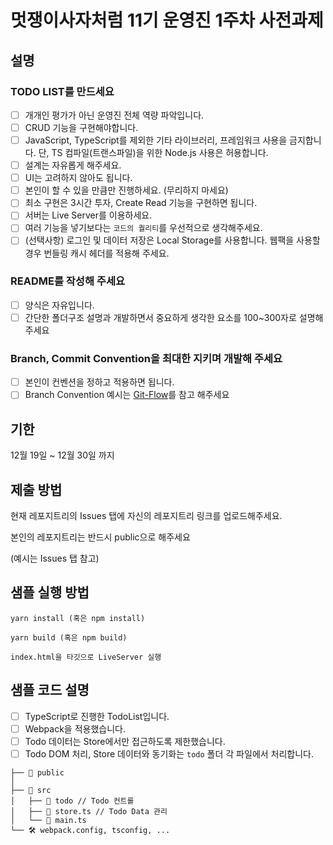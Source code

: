 # 멋쟁이사자처럼 11기 운영진 1주차 사전과제

## 설명

### TODO LIST를 만드세요

- [ ] 개개인 평가가 아닌 운영진 전체 역량 파악입니다.
- [ ] CRUD 기능을 구현해야합니다.
- [ ] JavaScript, TypeScript를 제외한 기타 라이브러리, 프레임워크 사용을 금지합니다. 단, TS 컴파일(트랜스파일)을 위한 Node.js 사용은 허용합니다.
- [ ] 설계는 자유롭게 해주세요.
- [ ] UI는 고려하지 않아도 됩니다.
- [ ] 본인이 할 수 있을 만큼만 진행하세요. (무리하지 마세요)
- [ ] 최소 구현은 3시간 투자, Create Read 기능을 구현하면 됩니다.
- [ ] 서버는 Live Server를 이용하세요.
- [ ] 여러 기능을 넣기보다는 `코드의 퀄리티`를 우선적으로 생각해주세요.
- [ ] (선택사항) 로그인 및 데이터 저장은 Local Storage를 사용합니다. 웹팩을 사용할 경우 번들링 캐시 헤더를 적용해 주세요.

### README를 작성해 주세요

- [ ] 양식은 자유입니다.
- [ ] 간단한 폴더구조 설명과 개발하면서 중요하게 생각한 요소를 100~300자로 설명해주세요

### Branch, Commit Convention을 최대한 지키며 개발해 주세요

- [ ] 본인이 컨벤션을 정하고 적용하면 됩니다.
- [ ] Branch Convention 예시는 [Git-Flow](https://techblog.woowahan.com/2553/)를 참고 해주세요

## 기한

12월 19일 ~ 12월 30일 까지

## 제출 방법

현재 레포지트리의 Issues 탭에 자신의 레포지트리 링크를 업로드해주세요.

본인의 레포지트리는 반드시 public으로 해주세요

(예시는 Issues 탭 참고)

## 샘플 실행 방법

```
yarn install (혹은 npm install)

yarn build (혹은 npm build)

index.html을 타깃으로 LiveServer 실행
```

## 샘플 코드 설명
- [ ] TypeScript로 진행한 TodoList입니다.
- [ ] Webpack을 적용했습니다.
- [ ] Todo 데이터는 Store에서만 접근하도록 제한했습니다.
- [ ] Todo DOM 처리, Store 데이터와 동기화는 `todo` 폴더 각 파일에서 처리합니다.
```
├── 📂 public
│
├── 📂 src
│   ├── 📂 todo // Todo 컨트롤
│   ├── 📝 store.ts // Todo Data 관리
│   └── 📝 main.ts
└── 🛠 webpack.config, tsconfig, ...
```
